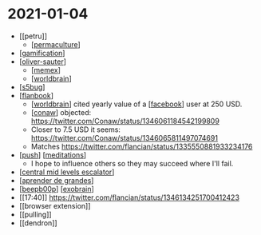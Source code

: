 # 2021-01-04

- [[petru]]
  - [[permaculture]]
- [[gamification]]
- [[oliver-sauter]]
  - [[memex]]
  - [[worldbrain]]
- [[s5bug]]
- [[flanbook]]
  - [[worldbrain]] cited yearly value of a [[facebook]] user at 250 USD.
  - [[conaw]] objected: https://twitter.com/Conaw/status/1346061184542199809
  - Closer to 7.5 USD it seems: https://twitter.com/Conaw/status/1346065811497074691
  - Matches https://twitter.com/flancian/status/1335550881933234176
- [[push]] [[meditations]]
  - I hope to influence others so they may succeed where I'll fail.
- [[central mid levels escalator]]
- [[aprender de grandes]]
- [[beepb00p]] [[exobrain]]
- [[17:40]] https://twitter.com/flancian/status/1346134251700412423
 - [[browser extension]]
- [[pulling]]
- [[dendron]]

[//begin]: # "Autogenerated link references for markdown compatibility"
[permaculture]: ../permaculture "Permaculture"
[gamification]: ../Gamification "Gamification"
[oliver-sauter]: ../oliver-sauter "Oliver Sauter"
[memex]: ../memex "Memex"
[worldbrain]: ../worldbrain "Worldbrain"
[s5bug]: ../s5bug "S5bug"
[flanbook]: ../flanbook "Flanbook"
[facebook]: ../facebook "Facebook"
[conaw]: ../conaw "Conaw"
[push]: ../push "Push"
[meditations]: ../meditations "Meditations"
[central mid levels escalator]: ../central-mid-levels-escalator "Central Mid Levels Escalator"
[aprender de grandes]: ../aprender-de-grandes "Aprender De Grandes"
[beepb00p]: ../beepb00p "Beepb00p"
[exobrain]: ../exobrain "Exobrain"
[//end]: # "Autogenerated link references"